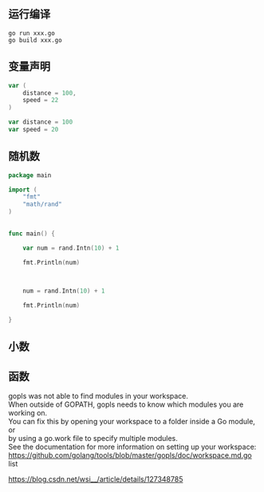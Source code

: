 
## 运行编译
```
go run xxx.go
go build xxx.go
```


##  变量声明
```go
var (
	distance = 100,
	speed = 22
)

var distance = 100
var speed = 20
```

## 随机数

```go
package main

import (
    "fmt"
    "math/rand"
)
  

func main() {

    var num = rand.Intn(10) + 1

    fmt.Println(num)

  

    num = rand.Intn(10) + 1

    fmt.Println(num)

}
```
## 小数


## 函数




gopls was not able to find modules in your workspace.  
When outside of GOPATH, gopls needs to know which modules you are working on.  
You can fix this by opening your workspace to a folder inside a Go module, or  
by using a go.work file to specify multiple modules.  
See the documentation for more information on setting up your workspace:  
https://github.com/golang/tools/blob/master/gopls/doc/workspace.md.go list

https://blog.csdn.net/wsi__/article/details/127348785